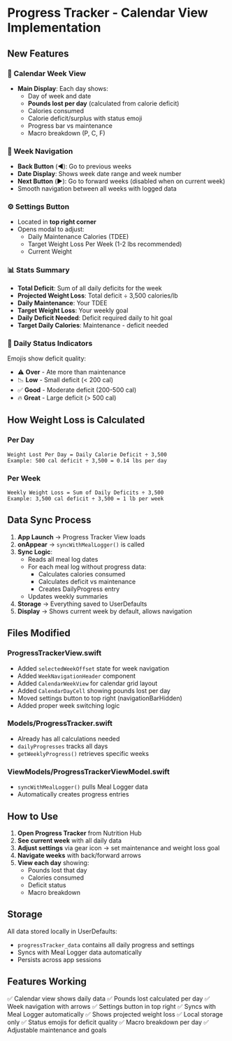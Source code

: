 # Progress Tracker - Calendar View Implementation

## New Features

### 📅 Calendar Week View
- **Main Display**: Each day shows:
  - Day of week and date
  - **Pounds lost per day** (calculated from calorie deficit)
  - Calories consumed
  - Calorie deficit/surplus with status emoji
  - Progress bar vs maintenance
  - Macro breakdown (P, C, F)

### 🔀 Week Navigation
- **Back Button** (◀️): Go to previous weeks
- **Date Display**: Shows week date range and week number
- **Next Button** (▶️): Go to forward weeks (disabled when on current week)
- Smooth navigation between all weeks with logged data

### ⚙️ Settings Button
- Located in **top right corner**
- Opens modal to adjust:
  - Daily Maintenance Calories (TDEE)
  - Target Weight Loss Per Week (1-2 lbs recommended)
  - Current Weight

### 📊 Stats Summary
- **Total Deficit**: Sum of all daily deficits for the week
- **Projected Weight Loss**: Total deficit ÷ 3,500 calories/lb
- **Daily Maintenance**: Your TDEE
- **Target Weight Loss**: Your weekly goal
- **Daily Deficit Needed**: Deficit required daily to hit goal
- **Target Daily Calories**: Maintenance - deficit needed

### 📍 Daily Status Indicators
Emojis show deficit quality:
- ⚠️ **Over** - Ate more than maintenance
- 📉 **Low** - Small deficit (< 200 cal)
- ✅ **Good** - Moderate deficit (200-500 cal)
- 🔥 **Great** - Large deficit (> 500 cal)

## How Weight Loss is Calculated

### Per Day
```
Weight Lost Per Day = Daily Calorie Deficit ÷ 3,500
Example: 500 cal deficit ÷ 3,500 = 0.14 lbs per day
```

### Per Week
```
Weekly Weight Loss = Sum of Daily Deficits ÷ 3,500
Example: 3,500 cal deficit ÷ 3,500 = 1 lb per week
```

## Data Sync Process

1. **App Launch** → Progress Tracker View loads
2. **onAppear** → `syncWithMealLogger()` is called
3. **Sync Logic**:
   - Reads all meal log dates
   - For each meal log without progress data:
     - Calculates calories consumed
     - Calculates deficit vs maintenance
     - Creates DailyProgress entry
   - Updates weekly summaries
4. **Storage** → Everything saved to UserDefaults
5. **Display** → Shows current week by default, allows navigation

## Files Modified

### ProgressTrackerView.swift
- Added `selectedWeekOffset` state for week navigation
- Added `WeekNavigationHeader` component
- Added `CalendarWeekView` for calendar grid layout
- Added `CalendarDayCell` showing pounds lost per day
- Moved settings button to top right (navigationBarHidden)
- Added proper week switching logic

### Models/ProgressTracker.swift
- Already has all calculations needed
- `dailyProgresses` tracks all days
- `getWeeklyProgress()` retrieves specific weeks

### ViewModels/ProgressTrackerViewModel.swift
- `syncWithMealLogger()` pulls Meal Logger data
- Automatically creates progress entries

## How to Use

1. **Open Progress Tracker** from Nutrition Hub
2. **See current week** with all daily data
3. **Adjust settings** via gear icon → set maintenance and weight loss goal
4. **Navigate weeks** with back/forward arrows
5. **View each day** showing:
   - Pounds lost that day
   - Calories consumed
   - Deficit status
   - Macro breakdown

## Storage

All data stored locally in UserDefaults:
- `progressTracker_data` contains all daily progress and settings
- Syncs with Meal Logger data automatically
- Persists across app sessions

## Features Working

✅ Calendar view shows daily data
✅ Pounds lost calculated per day
✅ Week navigation with arrows
✅ Settings button in top right
✅ Syncs with Meal Logger automatically
✅ Shows projected weight loss
✅ Local storage only
✅ Status emojis for deficit quality
✅ Macro breakdown per day
✅ Adjustable maintenance and goals
